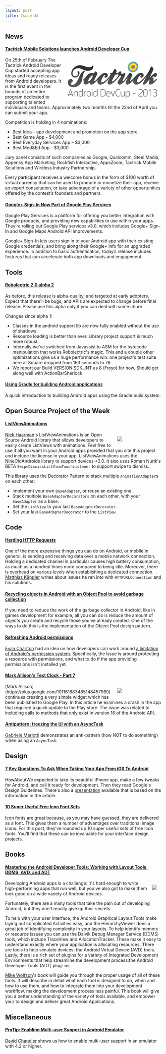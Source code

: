 ```yaml
---
layout: post
title: Issue 48
---
```

## News

#### [Tactrick Mobile Solutions launches Android Developer Cup](http://devcup.tactrick.com/)

<img src="/images/android_dev_cup.png" style="float: right; margin: 1em;" /> 

On 25th of February The Tactrick Android Developer Cup started accepting app ideas and ready releases from Android developers. It is the first event in the bounds of an entire program dedicated to supporting talented individuals and teams. Approximately two months till the 22nd of April you can submit your app.

Competition is holding in 4 nominations:

* Best Idea – app development and promotion on the app store
* Best Game App - $4,000
* Best Everyday Services App – $3,000
* Best Med&Ed App - $3,000

Jury panel consists of such companies as Google, Qualcomm, Steel Media, Appency App Marketing, Rockfish Interactive, AppsZoom, Tactrick Mobile Solutions and Wireless Industry Partnership.

Every participant receives a welcome bonus in the form of $100 worth of virtual currency that can be used to promote or monetize their app, receive an expert consultation, or take advantage of a variety of other opportunities offered by the contest’s founders and partners.

#### [Google+ Sign-In Now Part of Google Play Services](http://android-developers.blogspot.com/2013/02/google-sign-in-now-part-of-google-play.html)
Google Play Services is a platform for offering you better integration with Google products, and providing new capabilities to use within your apps. They’re rolling out Google Play services v3.0, which includes Google+ Sign-In and Google Maps Android API improvements.

Google+ Sign-In lets users sign in to your Android app with their existing Google credentials, and bring along their Google+ info for an upgraded experience. In addition to basic authentication, today’s release includes features that can accelerate both app downloads and engagement.

## Tools

#### [Robolectric 2.0 alpha 2](http://robolectric.blogspot.de/2013/02/robolectric-20-alpha-2.html)
As before, this release is alpha-quality, and targeted at early adopters. Expect that there'll be bugs, and APIs are expected to change before final release. Please use this alpha only if you can deal with some churn.

Changes since alpha 1:

* Classes in the android support lib are now fully enabled without the use of shadows.
* Resource loading is better than ever. Library project support is much more robust.
* Internally we've switched from Javassist to ASM for the bytecode manipulation that works Robolectric's magic. This and a couple other optimizations give us a huge performance win: one project's test suite here at Square dropped from 163 seconds to 76.
* We report our Build.VERSION.SDK_INT as 8 (Froyo) for now.
Should get along well with ActionBarSherlock.

#### [Using Gradle for building Android applications](http://www.jayway.com/2013/02/26/using-gradle-for-building-android-applications/)
A quick introduction to building Android apps using the Gradle build system.

## Open Source Project of the Week

#### [ListViewAnimations](https://bitbucket.org/nhaarman/listviewanimations)

<img src="https://lh5.ggpht.com/xfJ4nTTX7R8y__IXeubSKzCcKQ32AC2-cRouvmIlEiobKRfozOdunudfopOvsg6tIA" style="float: right; margin: 1em; width:128px;" /> 

[Niek Haarman](https://plus.google.com/106017817931984343451)'s ListViewAnimations is an Open Source Android library that allows developers to easily create ListViews with animations. Feel free to use it all you want in your Android apps provided that you cite this project and include the license in your app.
ListViewAnimations uses the NineOldAndroids library to support devices <3.0.
It also uses Roman Nurik's BETA `SwipeDismissListViewTouchListener` to support swipe to dismiss.

This library uses the Decorator Pattern to stack multiple `AnimationAdapter`s on each other:

* Implement your own `BaseAdapter`, or reuse an existing one.
* Stack multiple `BaseAdapterDecorators` on each other, with your `BaseAdapter` as a base.
* Set the `ListView` to your last `BaseAdapterDecorator`.
* Set your last `BaseAdapterDecorator` to the `ListView`.

## Code

#### [Herding HTTP Requests](http://mttkay.github.com/blog/2013/03/02/herding-http-requests-or-why-your-keep-alive-connection-may-be-dead/)
One of the more expensive things you can do on Android, or mobile in general, is sending and receiving data over a mobile network connection. Holding a dedicated channel in particular causes high battery consumption, as much as a hundred times more compared to being idle. Moreover, there is overhead on various levels when establishing a dedicated connection. [Matthias Käppler](https://plus.google.com/u/0/112265135089213955243) writes about issues he ran into with `HTTPURLConnection` and his solutions.

#### [Recycling objects in Android with an Object Pool to avoid garbage collection](http://www.devahead.com/blog/2011/12/recycling-objects-in-android-with-an-object-pool-to-avoid-garbage-collection/)
If you need to reduce the work of the garbage collector in Android, like in games development for example, all you can do is reduce the amount of objects you create and recycle those you’ve already created. One of the ways to do this is the implementation of the Object Pool design pattern.

#### [Refreshing Android permissions](http://evancharlton.com/thoughts/refreshing-permissions)
[Evan Charlton](https://plus.google.com/108615254983735704342) had an idea on how developers can work around [a limitation of Android's permission system](https://code.google.com/p/android/issues/detail?id=25906). Specifically, the issue is around protecting a resource with permissions, and what to do if the app providing permissions isn't installed yet.

#### [Mark Allison's Text Clock - Part 7](http://blog.stylingandroid.com/archives/1599)
<img src="http://blog.stylingandroid.com/wp-content/uploads/2013/02/widget-normal-font.png" style="float: right; margin: 1em; width:128px;" /> 
[Mark Allison](https://plus.google.com/101161883485148457960) continues creating a very simple widget which has been published to Google Play. In this article he examines a crash in the app that required a quick update to the Play store. The issue was related to including calls to methods that only exist in version 16 of the Android API.

#### [Antipattern: freezing the UI with an AsyncTask](http://gmariotti.blogspot.com/2013/02/antipattern-freezing-ui-with-asynctask.html)
[Gabriele Mariotti](https://plus.google.com/u/0/114432517923423045208) demonstrates an anti-pattern (how NOT to do something) when using an `AsyncTask`.

## Design

#### [7 Key Questions To Ask When Taking Your App From iOS To Android](http://www.fastcompany.com/3002577/7-key-questions-ask-when-taking-your-app-ios-android)
HowAboutWe expected to take its beautiful iPhone app, make a few tweaks for Android, and call it ready for development. Then they read Google's Design Guidelines. There's also a [presentation](http://www.slideshare.net/ecgreb/howaboutwe-fast-co) available that is based on the information in the article.

#### [10 Super Useful Free Icon Font Sets](http://webdesignledger.com/freebies/10-super-useful-free-icon-font-sets)
Icon fonts are great because, as you may have guessed, they are delivered as a font. This gives them a number of advantages over traditional image icons.
For this post, they’ve rounded up 10 super useful sets of free icon fonts. You’ll find that these can be invaluable for your interface design projects.

## Books

#### [Mastering the Android Developer Tools: Working with Layout Tools, DDMS, AVD, and ADT](http://amzn.to/XO5QnE)
<img src="http://akamaicovers.oreilly.com/images/0636920025320/cat.gif" style="float: right; margin: 1em;" /> 

Developing Android apps is a challenge: it's hard enough to write high-performing apps that run well, but you've also got to make them look good on a wide variety of Android devices.

Fortunately, there are a many tools that take the pain out of developing Android, but they don't readily give up their secrets.

To help with your user interface, the Android Graphical Layout Tools make laying out complicated Activities easy, and the HierarchyViewer does a great job of identifying complexity in your layouts. To help identify memory or resource issues you can use the Dalvik Debug Manager Service (DDMS) tools, which include TraceView and AllocationTracker. These make it easy to understand exactly where your application is allocating resources. There are tools to help simulate devices: the Android Virtual Device (AVD) tools. Lastly, there is a rich set of plugins for a variety of Integrated Development Environments that help streamline the development process:the Android Developer Tools (ADT) plug-ins.

[Mike Wolfson](https://plus.google.com/114182988463720945996)'s book will guide you through the proper usage of all of these tools. It will describe in detail what each tool is designed to do, when and how to use them, and how to integrate them into your development workflow, making the development process less painful. This book will give you a better understanding of the variety of tools available, and empower your to design and deliver great Android Applications.

## Miscellaneous

#### [ProTip: Enabling Multi-user Support in Android Emulator](http://turbomanage.wordpress.com/2013/02/20/testing-multi-user-support-in-the-android-emulator/)
[David Chandler](https://profiles.google.com/102717421433762219474) shows us how to enable multi-user support in an emulator with 4.2 or higher.


